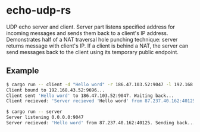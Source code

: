 # echo-udp-rs

UDP echo server and client. Server part listens specified address for incoming messages and sends them back to a client's IP address. Demonstrates half of a NAT traversal hole punching technique: server returns message with client's IP. If a client is behind a NAT, the server can send messages back to the client using its temporary public endpoint.

## Example

```bash
$ cargo run -- client -d "Hello word" -r 186.47.103.52:9047 -l 192.168.43.52:9696
Client bound to 192.168.43.52:9696...
Client sent 'Hello word' to 186.47.103.52:9047. Waiting back...
Client recieved: 'Server recieved 'Hello word' from 87.237.40.162:40125'.

$ cargo run -- server
Server listening 0.0.0.0:9047
Server recieved: 'Hello word' from 87.237.40.162:40125. Sending back...
```
